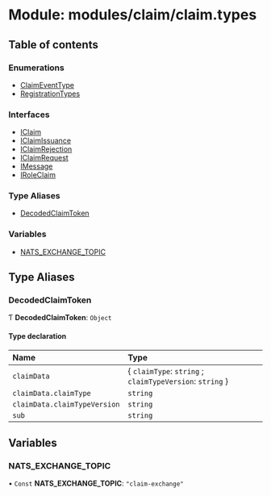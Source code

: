 # Module: modules/claim/claim.types

## Table of contents

### Enumerations

- [ClaimEventType](../enums/modules_claim_claim_types.ClaimEventType.md)
- [RegistrationTypes](../enums/modules_claim_claim_types.RegistrationTypes.md)

### Interfaces

- [IClaim](../interfaces/modules_claim_claim_types.IClaim.md)
- [IClaimIssuance](../interfaces/modules_claim_claim_types.IClaimIssuance.md)
- [IClaimRejection](../interfaces/modules_claim_claim_types.IClaimRejection.md)
- [IClaimRequest](../interfaces/modules_claim_claim_types.IClaimRequest.md)
- [IMessage](../interfaces/modules_claim_claim_types.IMessage.md)
- [IRoleClaim](../interfaces/modules_claim_claim_types.IRoleClaim.md)

### Type Aliases

- [DecodedClaimToken](modules_claim_claim_types.md#decodedclaimtoken)

### Variables

- [NATS\_EXCHANGE\_TOPIC](modules_claim_claim_types.md#nats_exchange_topic)

## Type Aliases

### DecodedClaimToken

Ƭ **DecodedClaimToken**: `Object`

#### Type declaration

| Name | Type |
| :------ | :------ |
| `claimData` | { `claimType`: `string` ; `claimTypeVersion`: `string`  } |
| `claimData.claimType` | `string` |
| `claimData.claimTypeVersion` | `string` |
| `sub` | `string` |

## Variables

### NATS\_EXCHANGE\_TOPIC

• `Const` **NATS\_EXCHANGE\_TOPIC**: ``"claim-exchange"``
